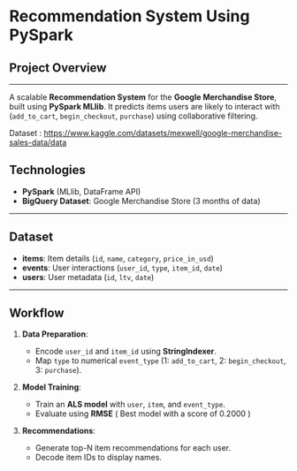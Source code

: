 # Recommendation System Using PySpark

## Project Overview
---
A scalable **Recommendation System** for the **Google Merchandise Store**, built using **PySpark MLlib**. It predicts items users are likely to interact with (`add_to_cart`, `begin_checkout`, `purchase`) using collaborative filtering.

Dataset : https://www.kaggle.com/datasets/mexwell/google-merchandise-sales-data/data


## Technologies
- **PySpark** (MLlib, DataFrame API)
- **BigQuery Dataset**: Google Merchandise Store (3 months of data)

---

## Dataset
- **items**: Item details (`id`, `name`, `category`, `price_in_usd`)
- **events**: User interactions (`user_id`, `type`, `item_id`, `date`)
- **users**: User metadata (`id`, `ltv`, `date`)

---

## Workflow
1. **Data Preparation**:
   - Encode `user_id` and `item_id` using **StringIndexer**.
   - Map `type` to numerical `event_type` (1: `add_to_cart`, 2: `begin_checkout`, 3: `purchase`).

2. **Model Training**:
   - Train an **ALS model** with `user`, `item`, and `event_type`.
   - Evaluate using **RMSE** ( Best model with a score of 0.2000 ) 

3. **Recommendations**:
   - Generate top-N item recommendations for each user.
   - Decode item IDs to display names.
